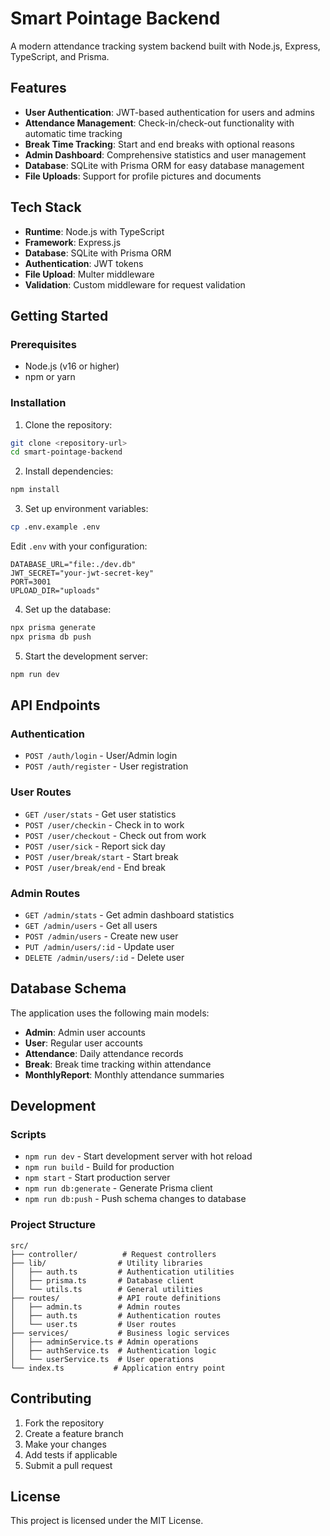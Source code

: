 # Smart Pointage Backend

A modern attendance tracking system backend built with Node.js, Express, TypeScript, and Prisma.

## Features

- **User Authentication**: JWT-based authentication for users and admins
- **Attendance Management**: Check-in/check-out functionality with automatic time tracking
- **Break Time Tracking**: Start and end breaks with optional reasons
- **Admin Dashboard**: Comprehensive statistics and user management
- **Database**: SQLite with Prisma ORM for easy database management
- **File Uploads**: Support for profile pictures and documents

## Tech Stack

- **Runtime**: Node.js with TypeScript
- **Framework**: Express.js
- **Database**: SQLite with Prisma ORM
- **Authentication**: JWT tokens
- **File Upload**: Multer middleware
- **Validation**: Custom middleware for request validation

## Getting Started

### Prerequisites

- Node.js (v16 or higher)
- npm or yarn

### Installation

1. Clone the repository:
```bash
git clone <repository-url>
cd smart-pointage-backend
```

2. Install dependencies:
```bash
npm install
```

3. Set up environment variables:
```bash
cp .env.example .env
```

Edit `.env` with your configuration:
```
DATABASE_URL="file:./dev.db"
JWT_SECRET="your-jwt-secret-key"
PORT=3001
UPLOAD_DIR="uploads"
```

4. Set up the database:
```bash
npx prisma generate
npx prisma db push
```

5. Start the development server:
```bash
npm run dev
```

## API Endpoints

### Authentication
- `POST /auth/login` - User/Admin login
- `POST /auth/register` - User registration

### User Routes
- `GET /user/stats` - Get user statistics
- `POST /user/checkin` - Check in to work
- `POST /user/checkout` - Check out from work
- `POST /user/sick` - Report sick day
- `POST /user/break/start` - Start break
- `POST /user/break/end` - End break

### Admin Routes
- `GET /admin/stats` - Get admin dashboard statistics
- `GET /admin/users` - Get all users
- `POST /admin/users` - Create new user
- `PUT /admin/users/:id` - Update user
- `DELETE /admin/users/:id` - Delete user

## Database Schema

The application uses the following main models:

- **Admin**: Admin user accounts
- **User**: Regular user accounts  
- **Attendance**: Daily attendance records
- **Break**: Break time tracking within attendance
- **MonthlyReport**: Monthly attendance summaries

## Development

### Scripts

- `npm run dev` - Start development server with hot reload
- `npm run build` - Build for production
- `npm start` - Start production server
- `npm run db:generate` - Generate Prisma client
- `npm run db:push` - Push schema changes to database

### Project Structure

```
src/
├── controller/          # Request controllers
├── lib/                # Utility libraries
│   ├── auth.ts         # Authentication utilities
│   ├── prisma.ts       # Database client
│   └── utils.ts        # General utilities
├── routes/             # API route definitions
│   ├── admin.ts        # Admin routes
│   ├── auth.ts         # Authentication routes
│   └── user.ts         # User routes
├── services/           # Business logic services
│   ├── adminService.ts # Admin operations
│   ├── authService.ts  # Authentication logic
│   └── userService.ts  # User operations
└── index.ts           # Application entry point
```

## Contributing

1. Fork the repository
2. Create a feature branch
3. Make your changes
4. Add tests if applicable
5. Submit a pull request

## License

This project is licensed under the MIT License.
